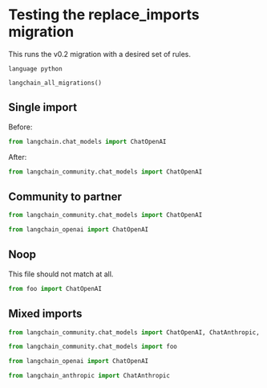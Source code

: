 # Testing the replace_imports migration

This runs the v0.2 migration with a desired set of rules.

```grit
language python

langchain_all_migrations()
```

## Single import

Before:

```python
from langchain.chat_models import ChatOpenAI
```

After:

```python
from langchain_community.chat_models import ChatOpenAI
```

## Community to partner

```python
from langchain_community.chat_models import ChatOpenAI
```

```python
from langchain_openai import ChatOpenAI
```

## Noop

This file should not match at all.

```python
from foo import ChatOpenAI
```

## Mixed imports

```python
from langchain_community.chat_models import ChatOpenAI, ChatAnthropic, foo
```

```python
from langchain_community.chat_models import foo

from langchain_openai import ChatOpenAI

from langchain_anthropic import ChatAnthropic

```

